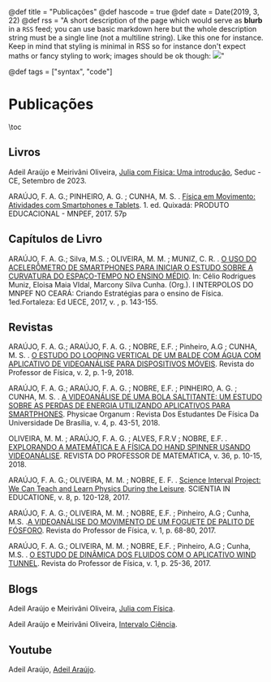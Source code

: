 @def title = "Publicações"
@def hascode = true
@def date = Date(2019, 3, 22)
@def rss = "A short description of the page which would serve as **blurb** in a `RSS` feed; you can use basic markdown here but the whole description string must be a single line (not a multiline string). Like this one for instance. Keep in mind that styling is minimal in RSS so for instance don't expect maths or fancy styling to work; images should be ok though: ![](https://upload.wikimedia.org/wikipedia/en/3/32/Rick_and_Morty_opening_credits.jpeg)"

@def tags = ["syntax", "code"]

# Publicações

\toc

## Livros

Adeil Araújo e Meirivâni Oliveira, [Julia com Física: Uma introdução](https://www.seduc.ce.gov.br/wp-content/uploads/sites/37/2023/09/Ebook-02-Julia-com-Fisica.pdf), Seduc - CE, Setembro de 2023.

ARAÚJO, F. A. G.; PINHEIRO, A. G. ; CUNHA, M. S. . [Física em Movimento: Atividades com Smartphones e Tablets](https://www.researchgate.net/publication/325370876_Fisica_em_Movimento_Atividades_com_Smartphones_e_Tablets). 1. ed. Quixadá: PRODUTO EDUCACIONAL - MNPEF, 2017. 57p 

## Capítulos de Livro

ARAÚJO, F. A. G.; Silva, M.S. ; OLIVEIRA, M. M. ; MUNIZ, C. R. . [O USO DO ACELERÔMETRO DE SMARTPHONES PARA INICIAR O ESTUDO SOBRE A CURVATURA DO ESPAÇO-TEMPO NO ENSINO MÉDIO](https://drive.google.com/file/d/11mVL6mMc6Lt4f5mIxMx2ojBqvosak8kb/view?usp=sharing). In: Célio Rodrigues Muniz, Eloisa Maia VIdal, Marcony Silva Cunha. (Org.). I INTERPOLOS DO MNPEF NO CEARÁ: Criando Estratégias para o ensino de Física. 1ed.Fortaleza: Ed UECE, 2017, v. , p. 143-155.

## Revistas

ARAÚJO, F. A. G.; ARAÚJO, F. A. G. ; NOBRE, E.F. ; Pinheiro, A.G ; CUNHA, M. S. . [O ESTUDO DO LOOPING VERTICAL DE UM BALDE COM ÁGUA COM APLICATIVO DE VIDEOANÁLISE PARA DISPOSITIVOS MÓVEIS](https://periodicos.unb.br/index.php/rpf/article/view/11893). Revista do Professor de Física, v. 2, p. 1-9, 2018.


ARAÚJO, F. A. G.; ARAÚJO, F. A. G. ; NOBRE, E.F. ; PINHEIRO, A. G. ; CUNHA, M. S. . [A VIDEOANÁLISE DE UMA BOLA SALTITANTE: UM ESTUDO SOBRE AS PERDAS DE ENERGIA UTILIZANDO APLICATIVOS PARA SMARTPHONES](https://www.researchgate.net/publication/327226249_A_VIDEOANALISE_DE_UMA_BOLA_SALTITANTE_UM_ESTUDO_SOBRE_AS_PERDAS_DE_ENERGIA_UTILIZANDO_APLICATIVOS_PARA_SMARTPHONES). Physicae Organum : Revista Dos Estudantes De Física Da Universidade De Brasília, v. 4, p. 43-51, 2018.

OLIVEIRA, M. M. ; ARAÚJO, F. A. G. ; ALVES, F.R.V ; NOBRE, E.F. . [EXPLORANDO A MATEMÁTICA E A FÍSICA DO HAND SPINNER USANDO VIDEOANÁLISE](https://www.researchgate.net/publication/328491662_EXPLORANDO_A_MATEMATICA_E_A_FISICA_DO_HAND_SPINNER_USANDO_VIDEOANALISE). REVISTA DO PROFESSOR DE MATEMÁTICA, v. 36, p. 10-15, 2018.

ARAÚJO, F. A. G.; OLIVEIRA, M. M. ; NOBRE, E. F. . [Science Interval Project: We Can Teach and Learn Physics During the Leisure](https://ojs.cuni.cz/scied/article/view/736). SCIENTIA IN EDUCATIONE, v. 8, p. 120-128, 2017.

ARAÚJO, F. A. G.; OLIVEIRA, M. M. ; NOBRE, E.F. ; Pinheiro, A.G ; Cunha, M.S. .[A VIDEOANÁLISE DO MOVIMENTO DE UM FOGUETE DE PALITO DE FÓSFORO](https://periodicos.unb.br/index.php/rpf/article/view/7073). Revista do Professor de Física, v. 1, p. 68-80, 2017.

ARAÚJO, F. A. G.; OLIVEIRA, M. M. ; NOBRE, E.F. ; Pinheiro, A.G ; Cunha, M.S. . [O ESTUDO DE DINÂMICA DOS FLUIDOS COM O APLICATIVO WIND TUNNEL](https://periodicos.unb.br/index.php/rpf/article/view/7070). Revista do Professor de Física, v. 1, p. 25-36, 2017.

## Blogs

Adeil Araújo e Meirivâni Oliveira, [Julia com Física](https://juliacomfisica.github.io/menu2/).

Adeil Araújo e Meirivâni Oliveira, [Intervalo Ciência](https://intervalociencia.blogspot.com/).

## Youtube

Adeil Araújo, [Adeil Araújo](https://www.youtube.com/@AdeilAraujo).

